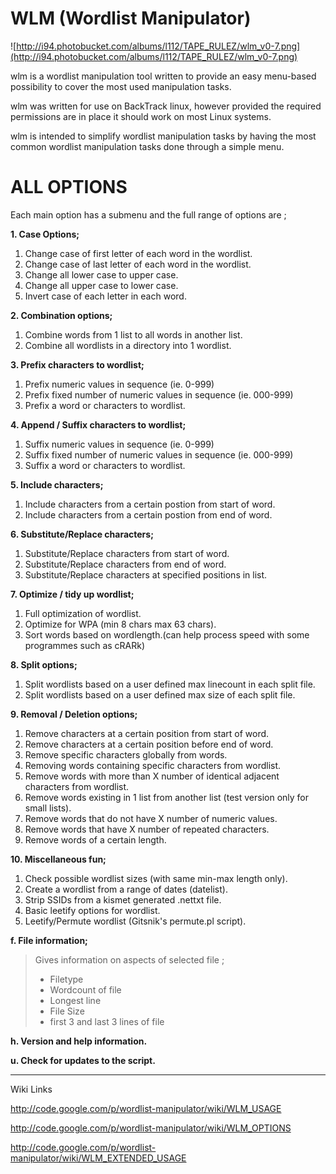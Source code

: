 # WLM (Wordlist Manipulator) #

![http://i94.photobucket.com/albums/l112/TAPE_RULEZ/wlm_v0-7.png](http://i94.photobucket.com/albums/l112/TAPE_RULEZ/wlm_v0-7.png)

wlm is a wordlist manipulation tool written to provide an easy menu-based possibility to cover the most used manipulation tasks.

wlm was written for use on BackTrack linux, however provided the required permissions are in place it should work on most Linux systems.

wlm is intended to simplify wordlist manipulation tasks by having the most common wordlist manipulation tasks done through a simple menu.


# ALL OPTIONS #


Each main option has a submenu and the full range of options are ;

**1. Case Options;**
  1. Change case of first letter of each word in the wordlist.
  1. Change case of last letter of each word in the wordlist.
  1. Change all lower case to upper case.
  1. Change all upper case to lower case.
  1. Invert case of each letter in each word.



**2. Combination options;**
  1. Combine words from 1 list to all words in another list.
  1. Combine all wordlists in a directory into 1 wordlist.



**3. Prefix characters to wordlist;**
  1. Prefix numeric values in sequence (ie. 0-999)
  1. Prefix fixed number of numeric values in sequence (ie. 000-999)
  1. Prefix a word or characters to wordlist.



**4. Append / Suffix characters to wordlist;**
  1. Suffix numeric values in sequence (ie. 0-999)
  1. Suffix fixed number of numeric values in sequence (ie. 000-999)
  1. Suffix a word or characters to wordlist.



**5. Include characters;**
  1. Include characters from a certain postion from start of word.
  1. Include characters from a certain postion from end of word.



**6. Substitute/Replace characters;**
  1. Substitute/Replace characters from start of word.
  1. Substitute/Replace characters from end of word.
  1. Substitute/Replace characters at specified positions in list.



**7. Optimize / tidy up wordlist;**
  1. Full optimization of wordlist.
  1. Optimize for WPA (min 8 chars max 63 chars).
  1. Sort words based on wordlength.(can help process speed with some programmes such as cRARk)



**8. Split options;**
  1. Split wordlists based on a user defined max linecount in each split file.
  1. Split wordlists based on a user defined max size of each split file.



**9. Removal / Deletion options;**
  1. Remove characters at a certain position from start of word.
  1. Remove characters at a certain position before end of word.
  1. Remove specific characters globally from words.
  1. Removing words containing specific characters from wordlist.
  1. Remove words with more than X number of identical adjacent characters from wordlist.
  1. Remove words existing in 1 list from another list (test version only for small lists).
  1. Remove words that do not have X number of numeric values.
  1. Remove words that have X number of repeated characters.
  1. Remove words of a certain length.



**10. Miscellaneous fun;**
  1. Check possible wordlist sizes (with same min-max length only).
  1. Create a wordlist from a range of dates (datelist).
  1. Strip SSIDs from a kismet generated .nettxt file.
  1. Basic leetify options for wordlist.
  1. Leetify/Permute wordlist (Gitsnik's permute.pl script).


**f. File information;**
> Gives information on aspects of selected file ;
> - Filetype
> - Wordcount of file
> - Longest line
> - File Size
> - first 3 and last 3 lines of file



**h. Version and help information.**



**u. Check for updates to the script.**


---


Wiki Links

http://code.google.com/p/wordlist-manipulator/wiki/WLM_USAGE

http://code.google.com/p/wordlist-manipulator/wiki/WLM_OPTIONS

http://code.google.com/p/wordlist-manipulator/wiki/WLM_EXTENDED_USAGE